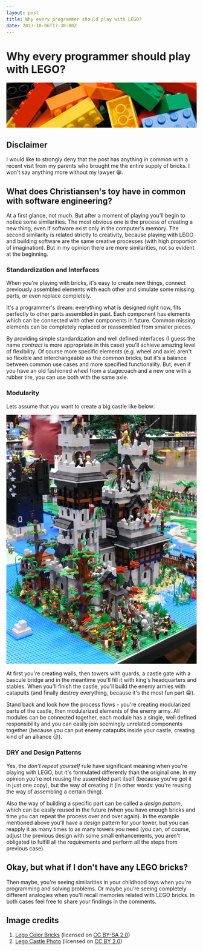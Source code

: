 ```yaml
---
layout: post
title: Why every programmer should play with LEGO?
date: 2013-10-06T17:30:00Z
---
```


# Why every programmer should play with LEGO?

![Colorful LEGO pieces](/assets/LegoColorBricks.jpg)

## Disclaimer

I would like to strongly deny that the post has anything in common with a recent visit from my parents who brought me the entire supply of bricks. I won't say anything more without my lawyer :grin:.

## What does Christiansen's toy have in common with software engineering?

At a first glance, not much. But after a moment of playing you'll begin to notice some similarities. The most obvious one is the process of creating a new thing, even if software exist only in the computer's memory. The second similarity is related strictly to creativity, because playing with LEGO and building software are the same creative processes (with high proportion of imagination). But in my opinion there are more similarities, not so evident at the beginning.

### Standardization and Interfaces

When you're playing with bricks, it's easy to create new things, connect previously assembled elements with each other and simulate some missing parts, or even replace completely.

It's a programmer's dream: everything what is designed right now, fits perfectly to other parts assembled in past. Each component has elements which can be connected with other components in future. Common missing elements can be completely replaced or reassembled from smaller pieces.

By providing simple standardization and well defined interfaces (I guess the name *contract* is more appropriate in this case) you'll achieve amazing level of flexibility. Of course more specific elements (e.g. wheel and axle) aren't so flexible and interchangeable as the common bricks, but it's a balance between common use cases and more specified functionality. But, even if you have an old fashioned wheel from a stagecoach and a new one with a rubber tire, you can use both with the same axle.

### Modularity

Lets assume that you want to create a big castle like below:

![Big LEGO castle](/assets/BigLegoCastle.jpg)

At first you're creating walls, then towers with guards, a castle gate with a bascule bridge and in the meantime you'll fill it with king's headquarters and stables. When you'll finish the castle, you'll build the enemy armies with catapults (and finally destroy everything, because it's the most fun part :grin:).

Stand back and look how the process flows - you're creating modularized parts of the castle, then modularized elements of the enemy army. All modules can be connected together, each module has a single, well defined responsibility and you can easily join seemingly unrelated components together (because you can put enemy catapults inside your castle, creating kind of an alliance :wink:).

### DRY and Design Patterns

Yes, the *don't repeat yourself* rule have significant meaning when you're playing with LEGO, but it's formulated differently than the original one. In my opinion you're not reusing the assembled part itself (because you've got it in just one copy), but the way of creating it (in other words: you're reusing the way of assembling a certain thing).

Also the way of building a specific part can be called a *design pattern*, which can be easily reused in the future (when you have enough bricks and time you can repeat the process over and over again). In the example mentioned above you'll have a design pattern for your tower, but you can reapply it as many times to as many towers you need (you can, of course, adjust the previous design with some small enhancements, you aren't obligated to fulfill all the requirements and perform all the steps from previous case).

## Okay, but what if I don't have any LEGO bricks?

Then maybe, you're seeing similarities in your childhood toys when you're programming and solving problems. Or maybe you're seeing completely different analogies when you'll recall memories related with LEGO bricks. In both cases feel free to share your findings in the comments.

## Image credits

1. [Lego Color Bricks](http://en.wikipedia.org/wiki/File:Lego_Color_Bricks.jpg) (licensed on [CC BY-SA 2.0](http://creativecommons.org/licenses/by-sa/2.0/deed.en))
2. [Lego Castle Photo](http://www.flickr.com/photos/billward/3393269071/) (licensed on [CC BY 2.0](http://creativecommons.org/licenses/by/2.0/deed.en))

